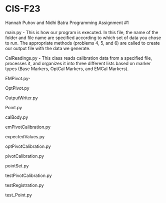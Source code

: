 # CIS-F23
Hannah Puhov and Nidhi Batra
Programming Assignment #1 

main.py - This is how our program is executed. In this file, the name of the folder and file name are specified according to which set of data you chose to run. The appropriate methods (problems 4, 5, and 6) are called to create our output file with the data we generate. 

CalReadings.py -  This class reads calibration data from a specified file, processes it, and organizes it into
three different lists based on marker types (Base Markers, OptCal Markers, and EMCal Markers).

EMPivot.py- 

OptPivot.py

OutputWriter.py

Point.py

calBody.py

emPivotCalibration.py

expectedValues.py

optPivotCalibration.py

pivotCalibration.py

pointSet.py

testPivotCalibration.py

testRegistration.py

test_Point.py
